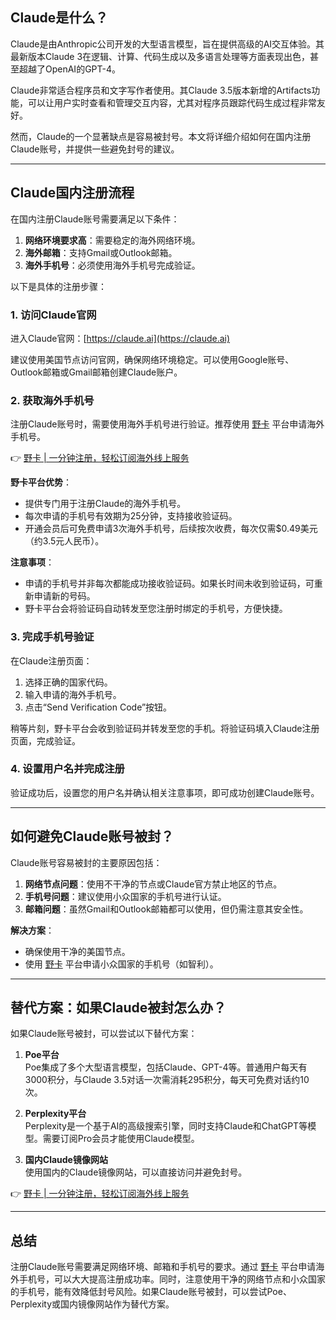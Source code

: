 ## Claude是什么？

Claude是由Anthropic公司开发的大型语言模型，旨在提供高级的AI交互体验。其最新版本Claude 3在逻辑、计算、代码生成以及多语言处理等方面表现出色，甚至超越了OpenAI的GPT-4。

Claude非常适合程序员和文字写作者使用。其Claude 3.5版本新增的Artifacts功能，可以让用户实时查看和管理交互内容，尤其对程序员跟踪代码生成过程非常友好。

然而，Claude的一个显著缺点是容易被封号。本文将详细介绍如何在国内注册Claude账号，并提供一些避免封号的建议。

---

## Claude国内注册流程

在国内注册Claude账号需要满足以下条件：

1. **网络环境要求高**：需要稳定的海外网络环境。
2. **海外邮箱**：支持Gmail或Outlook邮箱。
3. **海外手机号**：必须使用海外手机号完成验证。

以下是具体的注册步骤：

### 1. 访问Claude官网

进入Claude官网：[https://claude.ai](https://claude.ai)

建议使用美国节点访问官网，确保网络环境稳定。可以使用Google账号、Outlook邮箱或Gmail邮箱创建Claude账户。

### 2. 获取海外手机号

注册Claude账号时，需要使用海外手机号进行验证。推荐使用 [野卡](https://bit.ly/bewildcard) 平台申请海外手机号。

👉 [野卡 | 一分钟注册，轻松订阅海外线上服务](https://bit.ly/bewildcard)

**野卡平台优势**：
- 提供专门用于注册Claude的海外手机号。
- 每次申请的手机号有效期为25分钟，支持接收验证码。
- 开通会员后可免费申请3次海外手机号，后续按次收费，每次仅需$0.49美元（约3.5元人民币）。

**注意事项**：
- 申请的手机号并非每次都能成功接收验证码。如果长时间未收到验证码，可重新申请新的号码。
- 野卡平台会将验证码自动转发至您注册时绑定的手机号，方便快捷。

### 3. 完成手机号验证

在Claude注册页面：
1. 选择正确的国家代码。
2. 输入申请的海外手机号。
3. 点击“Send Verification Code”按钮。

稍等片刻，野卡平台会收到验证码并转发至您的手机。将验证码填入Claude注册页面，完成验证。

### 4. 设置用户名并完成注册

验证成功后，设置您的用户名并确认相关注意事项，即可成功创建Claude账号。

---

## 如何避免Claude账号被封？

Claude账号容易被封的主要原因包括：
1. **网络节点问题**：使用不干净的节点或Claude官方禁止地区的节点。
2. **手机号问题**：建议使用小众国家的手机号进行认证。
3. **邮箱问题**：虽然Gmail和Outlook邮箱都可以使用，但仍需注意其安全性。

**解决方案**：
- 确保使用干净的美国节点。
- 使用 [野卡](https://bit.ly/bewildcard) 平台申请小众国家的手机号（如智利）。

---

## 替代方案：如果Claude被封怎么办？

如果Claude账号被封，可以尝试以下替代方案：

1. **Poe平台**  
   Poe集成了多个大型语言模型，包括Claude、GPT-4等。普通用户每天有3000积分，与Claude 3.5对话一次需消耗295积分，每天可免费对话约10次。

2. **Perplexity平台**  
   Perplexity是一个基于AI的高级搜索引擎，同时支持Claude和ChatGPT等模型。需要订阅Pro会员才能使用Claude模型。

3. **国内Claude镜像网站**  
   使用国内的Claude镜像网站，可以直接访问并避免封号。

👉 [野卡 | 一分钟注册，轻松订阅海外线上服务](https://bit.ly/bewildcard)

---

## 总结

注册Claude账号需要满足网络环境、邮箱和手机号的要求。通过 [野卡](https://bit.ly/bewildcard) 平台申请海外手机号，可以大大提高注册成功率。同时，注意使用干净的网络节点和小众国家的手机号，能有效降低封号风险。如果Claude账号被封，可以尝试Poe、Perplexity或国内镜像网站作为替代方案。